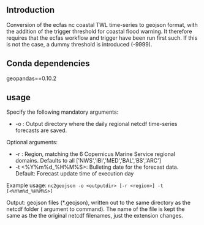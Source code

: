 ## Introduction
Conversion of the ecfas nc coastal TWL time-series to geojson format, with the addition of the trigger threshold for coastal flood warning. It therefore requires that the ecfas workflow and trigger have been run first such. If this is not the case, a dummy threshold is introduced (-9999).

## Conda dependencies
geopandas==0.10.2

## usage
Specify the following mandatory arguments:
- -o <outputdir>: Output directory where the daily regional netcdf time-series forecasts are saved.

Optional arguments:
- -r <region> : Region, matching the 6 Copernicus Marine Service regional domains. Defaults to all ['NWS','IBI','MED','BAL','BS','ARC']
- -t <%Y%m%d_%H%M%S>: Bulleting date for the forecast data. Default: Forecast update time of execution day

Example usage: `nc2geojson -o <outputdir> [-r <region>] -t [<%Y%m%d_%H%M%S>]`

Output: geojson files (*.geojson), written out to the same directory as the netcdf folder (<outputdir> argument to command). The name of the file is kept the same as the the original netcdf filenames, just the extension changes.
